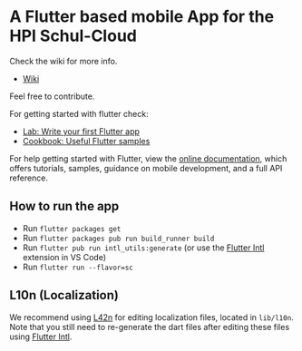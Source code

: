 # A Flutter based mobile App for the HPI Schul-Cloud

Check the wiki for more info.
- [Wiki](https://github.com/schul-cloud/schulcloud-flutter/wiki)

Feel free to contribute.

For getting started with flutter check:

- [Lab: Write your first Flutter app](https://flutter.io/docs/get-started/codelab)
- [Cookbook: Useful Flutter samples](https://flutter.io/docs/cookbook)

For help getting started with Flutter, view the 
[online documentation](https://flutter.io/docs), which offers tutorials, 
samples, guidance on mobile development, and a full API reference.

## How to run the app

- Run `flutter packages get`
- Run `flutter packages pub run build_runner build`
- Run `flutter pub run intl_utils:generate` (or use the [Flutter Intl][flutter-intl] extension in VS Code)
- Run `flutter run --flavor=sc`


## L10n (Localization)

We recommend using [L42n](https://github.com/JonasWanke/l42n) for editing localization files, located in `lib/l10n`. Note that you still need to re-generate the dart files after editing these files using [Flutter Intl][flutter-intl].


[flutter-intl]: https://marketplace.visualstudio.com/items?itemName=localizely.flutter-intl
